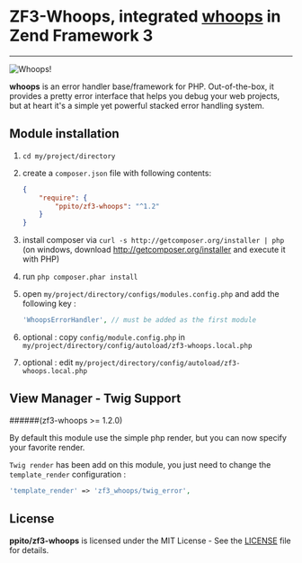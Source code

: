 # ZF3-Whoops, integrated [whoops](https://github.com/filp/whoops) in Zend Framework 3

-----

![Whoops!](http://i.imgur.com/xiZ1tUU.png)

**whoops** is an error handler base/framework for PHP. Out-of-the-box, it provides a pretty
error interface that helps you debug your web projects, but at heart it's a simple yet
powerful stacked error handling system.

## Module installation
  1. `cd my/project/directory`
  2. create a `composer.json` file with following contents:

     ```json
     {
         "require": {
             "ppito/zf3-whoops": "^1.2"
         }
     }
     ```
  3. install composer via `curl -s http://getcomposer.org/installer | php` (on windows, download
     http://getcomposer.org/installer and execute it with PHP)
  4. run `php composer.phar install`
  5. open `my/project/directory/configs/modules.config.php` and add the following key :

     ```php
     'WhoopsErrorHandler', // must be added as the first module
     ```
  6. optional : copy `config/module.config.php` in `my/project/directory/config/autoload/zf3-whoops.local.php`
  7. optional : edit `my/project/directory/config/autoload/zf3-whoops.local.php`
  
## View Manager - Twig Support 
######(zf3-whoops >= 1.2.0)

By default this module use the simple php render, but you can now specify your favorite render.

`Twig render` has been add on this module, you just need to change the `template_render` configuration :
```php
'template_render' => 'zf3_whoops/twig_error',
```


## License

**ppito/zf3-whoops** is licensed under the MIT License - See the [LICENSE](LICENSE.md) file for details.


